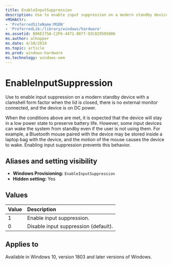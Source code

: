 ```yaml
---
title: EnableInputSuppression
description: Use to enable input suppression on a modern standby device with a clamshell form factor when the lid is closed, there is no external monitor connected, and the device is on DC power.
+MSHAttr: 
- 'PreferredSiteName:MSDN' 
- 'PreferredLib:/library/windows/hardware' 
ms.assetid: B96E275A-C2F6-4471-8077-93C829505006 
ms.author: alhopper
ms.date: 4/10/2018 
ms.topic: article 
ms.prod: windows-hardware 
ms.technology: windows-oem 
---
```

# EnableInputSuppression

Use to enable input suppression on a modern standby device with a clamshell form factor when the lid is closed, there is no external monitor connected, and the device is on DC power.

When the conditions above are met, it is expected that the device will stay in a low power state to preserve battery life. However, some input devices can wake the system from standby even if the user is not using them. For example, a Bluetooth mouse paired with the device may be stored inside a laptop bag with the device, and the motion of the mouse causes the device to wake. Enabling input suppression prevents this behavior.

## Aliases and setting visibility

* **Windows Provisioning:** `EnableInputSuppression`
* **Hidden setting:** Yes

## Values

| Value                 | Description                                    |
|:----------------------|:-----------------------------------------------|
| 1                     | Enable input suppression. |
| 0                     | Disable input suppression (default). |

## Applies to

Available in Windows 10, version 1803 and later versions of Windows.